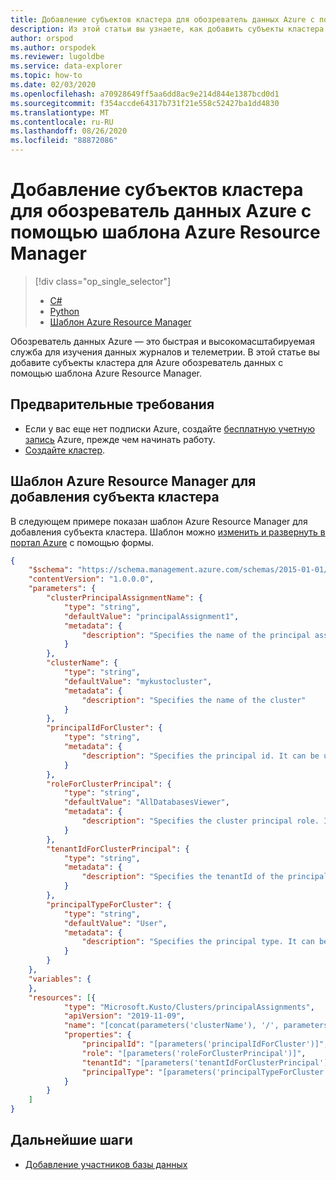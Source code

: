 ```yaml
---
title: Добавление субъектов кластера для обозреватель данных Azure с помощью шаблона Azure Resource Manager
description: Из этой статьи вы узнаете, как добавить субъекты кластера для Azure обозреватель данных с помощью шаблона Azure Resource Manager.
author: orspod
ms.author: orspodek
ms.reviewer: lugoldbe
ms.service: data-explorer
ms.topic: how-to
ms.date: 02/03/2020
ms.openlocfilehash: a70928649ff5aa6dd8ac9e214d844e1387bcd0d1
ms.sourcegitcommit: f354accde64317b731f21e558c52427ba1dd4830
ms.translationtype: MT
ms.contentlocale: ru-RU
ms.lasthandoff: 08/26/2020
ms.locfileid: "88872086"
---
```

# <a name="add-cluster-principals-for-azure-data-explorer-by-using-an-azure-resource-manager-template"></a>Добавление субъектов кластера для обозреватель данных Azure с помощью шаблона Azure Resource Manager

> [!div class="op_single_selector"]
> * [C#](cluster-principal-csharp.md)
> * [Python](cluster-principal-python.md)
> * [Шаблон Azure Resource Manager](cluster-principal-resource-manager.md)

Обозреватель данных Azure — это быстрая и высокомасштабируемая служба для изучения данных журналов и телеметрии. В этой статье вы добавите субъекты кластера для Azure обозреватель данных с помощью шаблона Azure Resource Manager.

## <a name="prerequisites"></a>Предварительные требования

* Если у вас еще нет подписки Azure, создайте [бесплатную учетную запись](https://azure.microsoft.com/free/) Azure, прежде чем начинать работу.
* [Создайте кластер](create-cluster-database-portal.md).

## <a name="azure-resource-manager-template-for-adding-a-cluster-principal"></a>Шаблон Azure Resource Manager для добавления субъекта кластера

В следующем примере показан шаблон Azure Resource Manager для добавления субъекта кластера.  Шаблон можно [изменить и развернуть в портал Azure](/azure/azure-resource-manager/resource-manager-quickstart-create-templates-use-the-portal#edit-and-deploy-the-template) с помощью формы.

```json
{
    "$schema": "https://schema.management.azure.com/schemas/2015-01-01/deploymentTemplate.json#",
    "contentVersion": "1.0.0.0",
    "parameters": {
        "clusterPrincipalAssignmentName": {
            "type": "string",
            "defaultValue": "principalAssignment1",
            "metadata": {
                "description": "Specifies the name of the principal assignment"
            }
        },
        "clusterName": {
            "type": "string",
            "defaultValue": "mykustocluster",
            "metadata": {
                "description": "Specifies the name of the cluster"
            }
        },
        "principalIdForCluster": {
            "type": "string",
            "metadata": {
                "description": "Specifies the principal id. It can be user email, application (client) ID, security group name"
            }
        },
        "roleForClusterPrincipal": {
            "type": "string",
            "defaultValue": "AllDatabasesViewer",
            "metadata": {
                "description": "Specifies the cluster principal role. It can be 'AllDatabasesAdmin', 'AllDatabasesViewer'"
            }
        },
        "tenantIdForClusterPrincipal": {
            "type": "string",
            "metadata": {
                "description": "Specifies the tenantId of the principal"
            }
        },
        "principalTypeForCluster": {
            "type": "string",
            "defaultValue": "User",
            "metadata": {
                "description": "Specifies the principal type. It can be 'User', 'App', 'Group'"
            }
        }
    },
    "variables": {
    },
    "resources": [{
            "type": "Microsoft.Kusto/Clusters/principalAssignments",
            "apiVersion": "2019-11-09",
            "name": "[concat(parameters('clusterName'), '/', parameters('clusterPrincipalAssignmentName'))]",
            "properties": {
                "principalId": "[parameters('principalIdForCluster')]",
                "role": "[parameters('roleForClusterPrincipal')]",
                "tenantId": "[parameters('tenantIdForClusterPrincipal')]",
                "principalType": "[parameters('principalTypeForCluster')]"
            }
        }
    ]
}
```

## <a name="next-steps"></a>Дальнейшие шаги

* [Добавление участников базы данных](database-principal-resource-manager.md)

